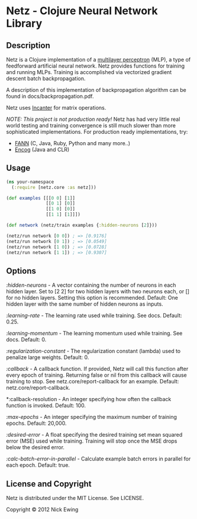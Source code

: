 Netz - Clojure Neural Network Library
=====================================

Description
-----------

Netz is a Clojure implementation of a [multilayer
perceptron](http://en.wikipedia.org/wiki/Multilayer_perceptron) (MLP), a type of
feedforward artificial neural network.  Netz provides functions for training and
running MLPs.  Training is accomplished via vectorized gradient descent
batch backpropagation.

A description of this implementation of backpropagation algorithm can be found
in docs/backpropagation.pdf.

Netz uses [Incanter](http://incanter.org/) for matrix operations.

*NOTE: This project is not production ready!*  Netz has had very little real
world testing and training convergence is still much slower than more
sophisticated implementations.  For production ready implementations, try:

* [FANN](http://leenissen.dk/fann/wp/) (C, Java, Ruby, Python and many more..)
* [Encog](http://www.heatonresearch.com/encog) (Java and CLR)

Usage
-----

```clojure
(ns your-namespace
  (:require [netz.core :as netz]))

(def examples [[[0 0] [1]]
               [[0 1] [0]]
               [[1 0] [0]]
               [[1 1] [1]]])

(def network (netz/train examples {:hidden-neurons [2]}))

(netz/run network [0 0]) ; => [0.9176]
(netz/run network [0 1]) ; => [0.0549]
(netz/run network [1 0]) ; => [0.0728]
(netz/run network [1 1]) ; => [0.9307]
```

Options
-------

*:hidden-neurons* - A vector containing the number of neurons in each hidden
layer.  Set to [2 2] for two hidden layers with two neurons each, or [] for no
hidden layers.  Setting this option is recommended.  Default: One hidden layer
with the same number of hidden neurons as inputs.

*:learning-rate* - The learning rate used while training.  See docs.  Default:
0.25.

*:learning-momentum* - The learning momentum used while training.  See docs.
Default: 0.

*:regularization-constant* - The regularization constant (lambda) used to
penalize large weights.  Default: 0.

*:callback* - A callback function.  If provided, Netz will call this function
after every epoch of training.  Returning false or nil from this callback will
cause training to stop.  See netz.core/report-callback for an example. Default:
netz.core/report-callback.

*:callback-resolution - An integer specifying how often the callback function is
invoked.  Default: 100.

*:max-epochs* - An integer specifying the maximum number of training epochs.
Default: 20,000.

*:desired-error* - A float specifying the desired training set mean squared
error (MSE) used while training.  Training will stop once the MSE drops below
the desired error.

*:calc-batch-error-in-parallel* - Calculate example batch errors in parallel for
each epoch.  Default: true.

License and Copyright
---------------------

Netz is distributed under the MIT License.  See LICENSE.

Copyright © 2012 Nick Ewing
